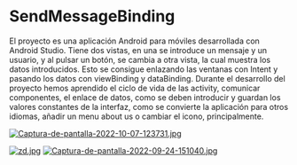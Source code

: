 # SendMessageBinding
El proyecto es una aplicación Android para móviles desarrollada con Android Studio. Tiene dos vistas, en una se introduce un mensaje y un usuario, y al pulsar un botón, se cambia a otra vista, la cual muestra los datos introducidos. Esto se consigue enlazando las ventanas con Intent y pasando los datos con viewBinding y dataBinding.
Durante el desarrollo del proyecto hemos aprendido el ciclo de vida de las activity, comunicar componentes, el enlace de datos, como se deben introducir y guardan los valores constantes de la interfaz, como se convierte la aplicación para otros idiomas, añadir un menu about us o cambiar el icono, principalmente.

[![Captura-de-pantalla-2022-10-07-123731.jpg](https://i.postimg.cc/ZKPxz3f6/Captura-de-pantalla-2022-10-07-123731.jpg)](https://postimg.cc/nCzDvsfL)

[![zd.jpg](https://i.postimg.cc/G3g1J8PJ/zd.jpg)](https://postimg.cc/mh9qTr5t)
[![Captura-de-pantalla-2022-09-24-151040.jpg](https://i.postimg.cc/xCxLtDPC/Captura-de-pantalla-2022-09-24-151040.jpg)](https://postimg.cc/34GyxqV5)



